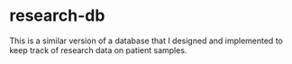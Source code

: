 # research-db
This is a similar version of a database that I designed and implemented to keep track of research data on patient samples.

